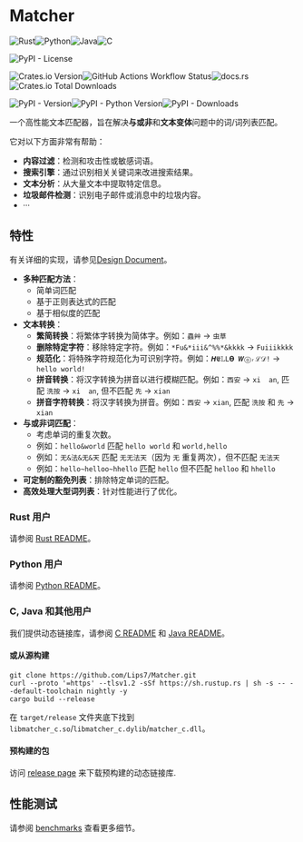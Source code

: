 # Matcher

![Rust](https://img.shields.io/badge/rust-%23000000.svg?style=for-the-badge&logo=rust&logoColor=white)![Python](https://img.shields.io/badge/python-3670A0?style=for-the-badge&logo=python&logoColor=ffdd54)![Java](https://img.shields.io/badge/java-%23ED8B00.svg?style=for-the-badge&logo=openjdk&logoColor=white)![C](https://img.shields.io/badge/c-%2300599C.svg?style=for-the-badge&logo=c&logoColor=white)

![PyPI - License](https://img.shields.io/pypi/l/matcher_py)

![Crates.io Version](https://img.shields.io/crates/v/matcher_rs)![GitHub Actions Workflow Status](https://img.shields.io/github/actions/workflow/status/lips7/Matcher/test.yml)![docs.rs](https://img.shields.io/docsrs/matcher_rs)![Crates.io Total Downloads](https://img.shields.io/crates/d/matcher_rs)

![PyPI - Version](https://img.shields.io/pypi/v/matcher_py)![PyPI - Python Version](https://img.shields.io/pypi/pyversions/matcher_py)![PyPI - Downloads](https://img.shields.io/pypi/dm/matcher_py)

一个高性能文本匹配器，旨在解决**与或非**和**文本变体**问题中的词/词列表匹配。

它对以下方面非常有帮助：
- **内容过滤**：检测和攻击性或敏感词语。
- **搜索引擎**：通过识别相关关键词来改进搜索结果。
- **文本分析**：从大量文本中提取特定信息。
- **垃圾邮件检测**：识别电子邮件或消息中的垃圾内容。
- ···

## 特性

有关详细的实现，请参见[Design Document](./DESIGN.md)。

- **多种匹配方法**：
	- 简单词匹配
	- 基于正则表达式的匹配
	- 基于相似度的匹配
- **文本转换**：
	- **繁简转换**：将繁体字转换为简体字。例如：`蟲艸` -> `虫草`
	- **删除特定字符**：移除特定字符。例如：`*Fu&*iii&^%%*&kkkk` -> `Fuiiikkkk`
	- **规范化**：将特殊字符规范化为可识别字符。例如：`𝜢𝕰𝕃𝙻𝝧 𝙒ⓞᵣℒ𝒟!` -> `hello world!`
	- **拼音转换**：将汉字转换为拼音以进行模糊匹配。例如：`西安` -> ` xi  an `, 匹配 `洗按` -> ` xi  an `, 但不匹配 `先` -> ` xian `
  - **拼音字符转换**：将汉字转换为拼音。例如：`西安` -> `xian`, 匹配 `洗按` 和 `先` -> `xian`
- **与或非词匹配**：
	- 考虑单词的重复次数。
	- 例如：`hello&world` 匹配 `hello world` 和 `world,hello`
	- 例如：`无&法&无&天` 匹配 `无无法天`（因为 `无` 重复两次），但不匹配 `无法天`
	- 例如：`hello~helloo~hhello` 匹配 `hello` 但不匹配 `helloo` 和 `hhello`
- **可定制的豁免列表**：排除特定单词的匹配。
- **高效处理大型词列表**：针对性能进行了优化。

### Rust 用户

请参阅 [Rust README](./matcher_rs/README.md)。

### Python 用户

请参阅 [Python README](./matcher_py/README.md)。

### C, Java 和其他用户

我们提供动态链接库，请参阅 [C README](./matcher_c/README.md) 和 [Java README](./matcher_java/README.md)。

#### 或从源构建

```shell
git clone https://github.com/Lips7/Matcher.git
curl --proto '=https' --tlsv1.2 -sSf https://sh.rustup.rs | sh -s -- --default-toolchain nightly -y
cargo build --release
```

在 `target/release` 文件夹底下找到 `libmatcher_c.so`/`libmatcher_c.dylib`/`matcher_c.dll`。

#### 预构建的包

访问 [release page](https://github.com/Lips7/Matcher/releases) 来下载预构建的动态链接库.

## 性能测试

请参阅 [benchmarks](./matcher_rs/README.md#benchmarks) 查看更多细节。